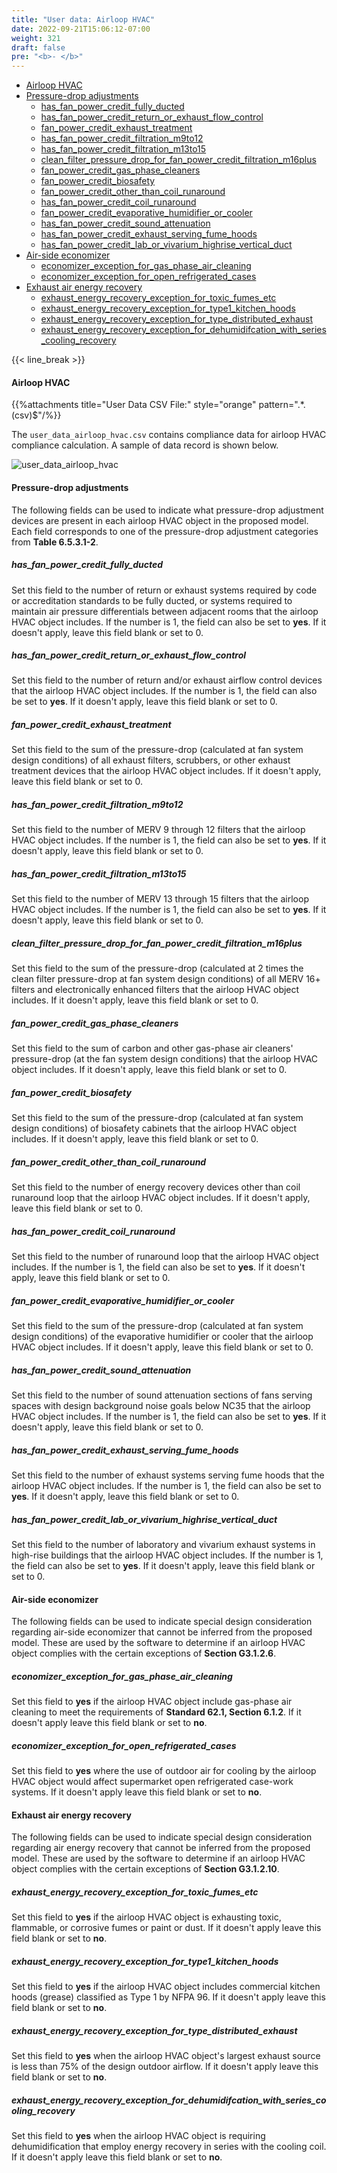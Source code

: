 ```yaml
---
title: "User data: Airloop HVAC"
date: 2022-09-21T15:06:12-07:00
weight: 321
draft: false
pre: "<b>- </b>"
---
```


- [Airloop HVAC](#airloop-hvac)
- [Pressure-drop adjustments](#pressure-drop-adjustments)
  - [has_fan_power_credit_fully_ducted](#has_fan_power_credit_fully_ducted)
  - [has_fan_power_credit_return_or_exhaust_flow_control](#has_fan_power_credit_return_or_exhaust_flow_control)
  - [fan_power_credit_exhaust_treatment](#fan_power_credit_exhaust_treatment)
  - [has_fan_power_credit_filtration_m9to12](#has_fan_power_credit_filtration_m9to12)
  - [has_fan_power_credit_filtration_m13to15](#has_fan_power_credit_filtration_m13to15)
  - [clean_filter_pressure_drop_for_fan_power_credit_filtration_m16plus](#clean_filter_pressure_drop_for_fan_power_credit_filtration_m16plus)
  - [fan_power_credit_gas_phase_cleaners](#fan_power_credit_gas_phase_cleaners)
  - [fan_power_credit_biosafety](#fan_power_credit_biosafety)
  - [fan_power_credit_other_than_coil_runaround](#fan_power_credit_other_than_coil_runaround)
  - [has_fan_power_credit_coil_runaround](#has_fan_power_credit_coil_runaround)
  - [fan_power_credit_evaporative_humidifier_or_cooler](#fan_power_credit_evaporative_humidifier_or_cooler)
  - [has_fan_power_credit_sound_attenuation](#has_fan_power_credit_sound_attenuation)
  - [has_fan_power_credit_exhaust_serving_fume_hoods](#has_fan_power_credit_exhaust_serving_fume_hoods)
  - [has_fan_power_credit_lab_or_vivarium_highrise_vertical_duct](#has_fan_power_credit_lab_or_vivarium_highrise_vertical_duct)
- [Air-side economizer](#air-side-economizer)
  - [economizer_exception_for_gas_phase_air_cleaning](#economizer_exception_for_gas_phase_air_cleaning)
  - [economizer_exception_for_open_refrigerated_cases](#economizer_exception_for_open_refrigerated_cases)
- [Exhaust air energy recovery](#exhaust-air-energy-recovery)
  - [exhaust_energy_recovery_exception_for_toxic_fumes_etc](#exhaust_energy_recovery_exception_for_toxic_fumes_etc)
  - [exhaust_energy_recovery_exception_for_type1_kitchen_hoods](#exhaust_energy_recovery_exception_for_type1_kitchen_hoods)
  - [exhaust_energy_recovery_exception_for_type_distributed_exhaust](#exhaust_energy_recovery_exception_for_type_distributed_exhaust)
  - [exhaust_energy_recovery_exception_for_dehumidifcation_with_series_cooling_recovery](#exhaust_energy_recovery_exception_for_dehumidifcation_with_series_cooling_recovery)

{{< line_break >}}

#### Airloop HVAC

{{%attachments title="User Data CSV File:" style="orange" pattern=".*\.(csv)$"/%}}

The `user_data_airloop_hvac.csv` contains compliance data for airloop HVAC compliance calculation. A sample of data record is shown below.

![user_data_airloop_hvac](/BEM-for-PRM/user_guide/add_compliance_data/images/user_data_airloop_hvac_sample.PNG?width=1000px&align=left&classes=border,alignLeft)

#### Pressure-drop adjustments

The following fields can be used to indicate what pressure-drop adjustment devices are present in each airloop HVAC object in the proposed model. Each field corresponds to one of the pressure-drop adjustment categories from **Table 6.5.3.1-2**.

##### has_fan_power_credit_fully_ducted

Set this field to the number of return or exhaust systems required by code or accreditation standards to be fully ducted, or systems required to maintain air pressure differentials between adjacent rooms that the airloop HVAC object includes. If the number is 1, the field can also be set to **yes**. If it doesn't apply, leave this field blank or set to 0.

##### has_fan_power_credit_return_or_exhaust_flow_control

Set this field to the number of return and/or exhaust airflow control devices that the airloop HVAC object includes. If the number is 1, the field can also be set to **yes**. If it doesn't apply, leave this field blank or set to 0.

##### fan_power_credit_exhaust_treatment

Set this field to the sum of the pressure-drop (calculated at fan system design conditions) of all exhaust filters, scrubbers, or other exhaust treatment devices that the airloop HVAC object includes. If it doesn't apply, leave this field blank or set to 0.

##### has_fan_power_credit_filtration_m9to12

Set this field to the number of MERV 9 through 12 filters that the airloop HVAC object includes. If the number is 1, the field can also be set to **yes**. If it doesn't apply, leave this field blank or set to 0.

##### has_fan_power_credit_filtration_m13to15

Set this field to the number of MERV 13 through 15 filters that the airloop HVAC object includes. If the number is 1, the field can also be set to **yes**. If it doesn't apply, leave this field blank or set to 0.

##### clean_filter_pressure_drop_for_fan_power_credit_filtration_m16plus

Set this field to the sum of the pressure-drop (calculated at 2 times the clean filter pressure-drop at fan system design conditions) of all MERV 16+ filters and electronically enhanced filters that the airloop HVAC object includes. If it doesn't apply, leave this field blank or set to 0.

##### fan_power_credit_gas_phase_cleaners

Set this field to the sum of carbon and other gas-phase air cleaners' pressure-drop (at the fan system design conditions) that the airloop HVAC object includes. If it doesn't apply, leave this field blank or set to 0.

##### fan_power_credit_biosafety

Set this field to the sum of the pressure-drop (calculated at fan system design conditions) of biosafety cabinets that the airloop HVAC object includes. If it doesn't apply, leave this field blank or set to 0.

##### fan_power_credit_other_than_coil_runaround

Set this field to the number of energy recovery devices other than coil runaround loop that the airloop HVAC object includes. If it doesn't apply, leave this field blank or set to 0.

##### has_fan_power_credit_coil_runaround

Set this field to the number of runaround loop that the airloop HVAC object includes. If the number is 1, the field can also be set to **yes**. If it doesn't apply, leave this field blank or set to 0.

##### fan_power_credit_evaporative_humidifier_or_cooler

Set this field to the sum of the pressure-drop (calculated at fan system design conditions) of the evaporative humidifier or cooler that the airloop HVAC object includes. If it doesn't apply, leave this field blank or set to 0.

##### has_fan_power_credit_sound_attenuation

Set this field to the number of sound attenuation sections of fans serving spaces with design background noise goals below NC35 that the airloop HVAC object includes. If the number is 1, the field can also be set to **yes**. If it doesn't apply, leave this field blank or set to 0.

##### has_fan_power_credit_exhaust_serving_fume_hoods

Set this field to the number of exhaust systems serving fume hoods that the airloop HVAC object includes. If the number is 1, the field can also be set to **yes**. If it doesn't apply, leave this field blank or set to 0.

##### has_fan_power_credit_lab_or_vivarium_highrise_vertical_duct

Set this field to the number of laboratory and vivarium exhaust systems in high-rise buildings that the airloop HVAC object includes. If the number is 1, the field can also be set to **yes**. If it doesn't apply, leave this field blank or set to 0.

#### Air-side economizer

The following fields can be used to indicate special design consideration regarding air-side economizer that cannot be inferred from the proposed model. These are used by the software to determine if an airloop HVAC object complies with the certain exceptions of **Section G3.1.2.6**.

##### economizer_exception_for_gas_phase_air_cleaning

Set this field to **yes** if the airloop HVAC object include gas-phase air cleaning to meet the requirements of **Standard 62.1, Section 6.1.2**. If it doesn't apply leave this field blank or set to **no**.

##### economizer_exception_for_open_refrigerated_cases

Set this field to **yes** where the use of outdoor air for cooling by the airloop HVAC object would affect supermarket open refrigerated case-work systems. If it doesn't apply leave this field blank or set to **no**.

#### Exhaust air energy recovery

The following fields can be used to indicate special design consideration regarding air energy recovery that cannot be inferred from the proposed model. These are used by the software to determine if an airloop HVAC object complies with the certain exceptions of **Section G3.1.2.10**.

##### exhaust_energy_recovery_exception_for_toxic_fumes_etc

Set this field to **yes** if the airloop HVAC object is exhausting toxic, flammable, or corrosive fumes or paint or dust. If it doesn't apply leave this field blank or set to **no**.

##### exhaust_energy_recovery_exception_for_type1_kitchen_hoods

Set this field to **yes** if the airloop HVAC object includes commercial kitchen hoods (grease) classified as Type 1 by NFPA 96. If it doesn't apply leave this field blank or set to **no**.

##### exhaust_energy_recovery_exception_for_type_distributed_exhaust

Set this field to **yes** when the airloop HVAC object's largest exhaust source is less than 75% of the design outdoor airflow. If it doesn't apply leave this field blank or set to **no**.

##### exhaust_energy_recovery_exception_for_dehumidifcation_with_series_cooling_recovery

Set this field to **yes** when the airloop HVAC object is requiring dehumidification that employ energy recovery in series with the cooling coil. If it doesn't apply leave this field blank or set to **no**.
